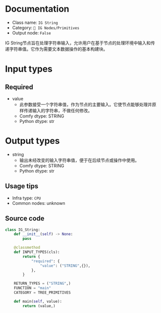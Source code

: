 
# Documentation
- Class name: `IG String`
- Category: `🐓 IG Nodes/Primitives`
- Output node: `False`

IG String节点旨在处理字符串输入，允许用户在基于节点的处理环境中输入和传递字符串值。它作为需要文本数据操作的基本构建块。

# Input types
## Required
- value
    - 此参数接受一个字符串值，作为节点的主要输入。它使节点能够处理并原样传递输入的字符串，不做任何修改。
    - Comfy dtype: STRING
    - Python dtype: str

# Output types
- string
    - 输出未经改变的输入字符串值，便于在后续节点或操作中使用。
    - Comfy dtype: STRING
    - Python dtype: str


## Usage tips
- Infra type: `CPU`
- Common nodes: unknown


## Source code
```python
class IG_String:
    def __init__(self) -> None:
        pass

    @classmethod
    def INPUT_TYPES(cls):
        return {
            "required": {
                "value": ("STRING",{}),
            },
        }

    RETURN_TYPES = ("STRING",)
    FUNCTION = "main"
    CATEGORY = TREE_PRIMITIVES

    def main(self, value):
        return (value,)

```
